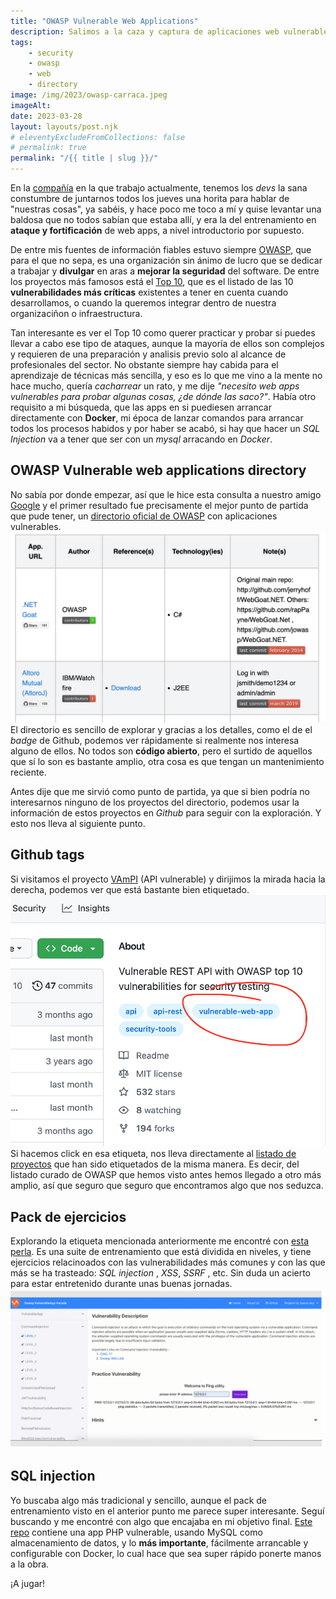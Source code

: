 ```yaml
---
title: "OWASP Vulnerable Web Applications"
description: Salimos a la caza y captura de aplicaciones web vulnerables, que han sido preparadas a propósito para entrenar y practicar los conocimientos de seguridad que vamos adquiriendo.
tags:
    - security
    - owasp
    - web
    - directory
image: /img/2023/owasp-carraca.jpeg
imageAlt:
date: 2023-03-28
layout: layouts/post.njk
# eleventyExcludeFromCollections: false
# permalink: true
permalink: "/{{ title | slug }}/"
---
```


En la [compañía](https://producthackers.com/es/) en la que trabajo actualmente, tenemos los _devs_ la sana constumbre de juntarnos todos los jueves una horita para hablar de "nuestras cosas", ya sabéis, y hace poco me toco a mí y quise levantar una baldosa que no todos sabían que estaba allí, y era la del entrenamiento en **ataque y fortificación** de web apps, a nivel introductorio por supuesto.

De entre mis fuentes de información fiables estuvo siempre [OWASP](https://owasp.org/), que para el que no sepa, es una organización sin ánimo de lucro que se dedicar a trabajar y **divulgar** en aras a **mejorar la seguridad** del software. De entre los proyectos más famosos está el [Top 10](https://owasp.org/www-project-top-ten/), que es el listado de las 10 **vulnerabilidades más críticas** existentes a tener en cuenta cuando desarrollamos, o cuando la queremos integrar dentro de nuestra organizaciñon o infraestructura.

Tan interesante es ver el Top 10 como querer practicar y probar si puedes llevar a cabo ese tipo de ataques, aunque la mayoría de ellos son complejos y requieren de una preparación y analisis previo solo al alcance de profesionales del sector. No obstante siempre hay cabida para el aprendizaje de técnicas más sencilla, y eso es lo que me vino a la mente no hace mucho, quería _cacharrear_ un rato, y me dije _"necesito web apps vulnerables para probar algunas cosas, ¿de dónde las saco?"_. Había otro requisito a mi búsqueda, que las apps en si puediesen arrancar directamente con **Docker**, mi época de lanzar comandos para arrancar todos los procesos habidos y por haber se acabó, si hay que hacer un _SQL Injection_ va a tener que ser con un _mysql_ arracando en _Docker_.

## OWASP Vulnerable web applications directory
No sabía por donde empezar, así que le hice esta consulta a nuestro amigo [Google](https://www.google.com/search?q=owasp+vulnerable+apps&oq=owasp+vulnerable+apps) y el primer resultado fue precisamente el mejor punto de partida que pude tener, un [directorio oficial de OWASP](https://owasp.org/www-project-vulnerable-web-applications-directory/#) con aplicaciones vulnerables.
![OWASP vulnerable web applications directory](/img/2023/owasp-vulnerable-apps-directory.png)
El directorio es sencillo de explorar y gracias a los detalles, como el de el _badge_ de Github, podemos ver rápidamente si realmente nos interesa alguno de ellos. No todos son **código abierto**, pero el surtido de aquellos que sí lo son es bastante amplio, otra cosa es que tengan un mantenimiento reciente.

Antes dije que me sirvió como punto de partida, ya que si bien podría no interesarnos ninguno de los proyectos del directorio, podemos usar la información de estos proyectos en _Github_ para seguir con la exploración. Y esto nos lleva al siguiente punto.

## Github tags
Si visitamos el proyecto [VAmPI](https://github.com/erev0s/VAmPI) (API vulnerable) y dirijimos la mirada hacia la derecha, podemos ver que está bastante bien etiquetado.
![VAmPI vulnerable API](/img/2023/owasp-vulnerable-web-app-tag.png)
Si hacemos click en esa etiqueta, nos lleva directamente al [listado de proyectos](https://github.com/topics/vulnerable-web-app) que han sido etiquetados de la misma manera. Es decir, del listado curado de OWASP que hemos visto antes hemos llegado a otro más amplio, así que seguro que seguro que encontramos algo que nos seduzca.

## Pack de ejercicios
Explorando la etiqueta mencionada anteriormente me encontré con [esta perla](https://github.com/SasanLabs/VulnerableApp). Es una suite de entrenamiento que está dividida en niveles, y tiene ejercicios relacinoados con las vulnerabilidades más comunes y con las que más se ha trasteado: _SQL injection_ , _XSS_, _SSRF_ , etc. Sin duda un acierto para estar entretenido durante unas buenas jornadas.
![Training pack with XSS, SQL Injection and more](/img/2023/owasp-vulnerable-app.png)

## SQL injection
Yo buscaba algo más tradicional y sencillo, aunque el pack de entrenamiento visto en el anterior punto me parece super interesante. Seguí buscando y me encontré con algo que encajaba en mi objetivo final. [Este repo](https://github.com/appsecco/sqlinjection-training-app) contiene una app PHP vulnerable, usando MySQL como almacenamiento de datos, y lo **más importante**, fácilmente arrancable y configurable con Docker, lo cual hace que sea super rápido ponerte manos a la obra.

¡A jugar!




